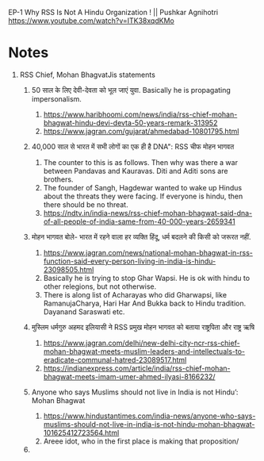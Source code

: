 

EP-1 Why RSS Is Not A Hindu Organization ! || Pushkar Agnihotri
https://www.youtube.com/watch?v=ITK38xqdKMo

# Notes
1. RSS Chief, Mohan BhagvatJis statements

   1. 50 साल के लिए देवी-देवता को भूल जाएं युवा. Basically he is propagating impersonalism. 
      1. https://www.haribhoomi.com/news/india/rss-chief-mohan-bhagwat-hindu-devi-devta-50-years-remark-313952
      2. https://www.jagran.com/gujarat/ahmedabad-10801795.html

   2. 40,000 साल से भारत में सभी लोगों का एक ही है DNA": RSS चीफ मोहन भागवत
      1. The counter to this is as follows. Then why was there a war between Pandavas and Kauravas. Diti and Aditi sons are brothers. 
      2. The founder of Sangh, Hagdewar wanted to wake up Hindus about the threats they were facing. If everyone is hindu, then there should be no threat.
      3. https://ndtv.in/india-news/rss-chief-mohan-bhagwat-said-dna-of-all-people-of-india-same-from-40-000-years-2659341

   3. मोहन भागवत बोले- भारत में रहने वाला हर व्यक्ति हिंदू, धर्म बदलने की किसी को जरूरत नहीं. 
      1. https://www.jagran.com/news/national-mohan-bhagwat-in-rss-function-said-every-person-living-in-india-is-hindu-23098505.html
      2. Basically he is trying to stop Ghar Wapsi. He is ok with hindu to other relegions, but not otherwise.
      3. There is along list of Acharayas who did Gharwapsi, like RamanujaCharya, Hari Har And Bukka back to Hindu tradition. Dayanand Saraswati etc.

   4. मुस्लिम धर्मगुरु अहमद इलियासी ने RSS प्रमुख मोहन भागवत को बताया राष्ट्रपिता और राष्ट्र ऋषि
      1. https://www.jagran.com/delhi/new-delhi-city-ncr-rss-chief-mohan-bhagwat-meets-muslim-leaders-and-intellectuals-to-eradicate-communal-hatred-23089517.html
      2. https://indianexpress.com/article/india/rss-chief-mohan-bhagwat-meets-imam-umer-ahmed-ilyasi-8166232/

   5. Anyone who says Muslims should not live in India is not Hindu’: Mohan Bhagwat
      1. https://www.hindustantimes.com/india-news/anyone-who-says-muslims-should-not-live-in-india-is-not-hindu-mohan-bhagwat-101625412723564.html
      2. Areee idot, who in the first place is making that proposition/

   6. 



